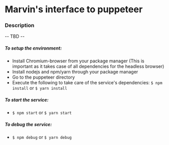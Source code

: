 # Marvin's interface to puppeteer

### Description
-- TBD --


##### To setup the environment:
- Install Chromium-browser from your package manager (This is important as it takes case of all dependencies for the headless browser)
- Install nodejs and npm/yarn through your package manager
- Go to the puppeteer directory
- Execute the following to take care of the service's dependencies:
    `$ npm install` or `$ yarn install`
    
##### To start the service:
- `$ npm start` or `$ yarn start`

##### To debug the service:
- `$ npm debug` or `$ yarn debug`